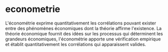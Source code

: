 # econometrie
L'économétrie exprime quantitativement les corrélations pouvant exister entre des phénomènes économiques dont la théorie affirme l'existence. La théorie économique fournit des idées sur les processus qui déterminent les grandeurs économiques, l'économétrie apporte une vérification empirique et établit quantitativement les corrélations qui apparaissent valides.
